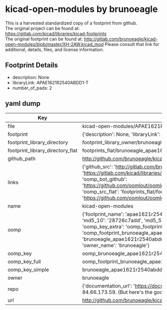 # kicad-open-modules by brunoeagle  
This is a harvested standardized copy of a footprint from github.  
The original project can be found at:  
https://gitlab.com/kicad/libraries/kicad-footprints  
The original footprint can be found at:
http://gitlab.com/brunoeagle/kicad-open-modules/blob/master/XH-2AW.kicad_mod
Please consult that link for additional, details, files, and license information.  
## Footprint Details
* description: None  
* libraryLink: APAE1621R2540ABDD1-T  
* number_of_pads: 2  
## yaml dump  
| Key | Value |  
| --- | --- |  
| file | kicad-open-modules/APAE1621R2540ABDD1-T.kicad_mod |  
| footprint | {'description': None, 'libraryLink': 'APAE1621R2540ABDD1-T', 'number_of_pads': 2} |  
| footprint_library_directory | footprint_library_owner/brunoeagle_kicad-open-modules |  
| footprint_library_directory_flat | footprints_flat/brunoeagle_apae1621r2540abdd1_t_apae1621r2540abdd1_t/working |  
| github_path | http://github.com/brunoeagle/kicad-open-modules/blob/master/APAE1621R2540ABDD1-T.kicad_mod |  
| links | {'github_src': 'http://gitlab.com/brunoeagle/kicad-open-modules/blob/master/XH-2AW.kicad_mod', 'github_src_repo': 'https://gitlab.com/kicad/libraries/kicad-footprints', 'oomp_bot': 'footprints/brunoeagle_apae1621r2540abdd1_t_apae1621r2540abdd1_t/working', 'oomp_bot_github': 'https://github.com/oomlout/oomlout_oomp_footprint_bot/tree/main/footprints/brunoeagle_apae1621r2540abdd1_t_apae1621r2540abdd1_t/working', 'oomp_src_flat': 'footprints_flat/footprints_flat/brunoeagle_apae1621r2540abdd1_t_apae1621r2540abdd1_t/working', 'oomp_src_flat_github': 'https://github.com/oomlout/oomlout_oomp_footprint_src/tree/main/footprints_flat/brunoeagle_apae1621r2540abdd1_t_apae1621r2540abdd1_t/working'} |  
| name | kicad-open-modules |  
| oomp | {'footprint_name': 'apae1621r2540abdd1_t', 'library_name': 'apae1621r2540abdd1_t_kicad_mod', 'md5': '28726c7add32aaa55de583ec94b454a6', 'md5_10': '28726c7add', 'md5_5': '28726', 'md5_6': '28726c', 'oomp_key': 'oomp_brunoeagle_apae1621r2540abdd1_t_apae1621r2540abdd1_t', 'oomp_key_extra': 'oomp_footprint_brunoeagle_apae1621r2540abdd1_t_apae1621r2540abdd1_t', 'oomp_key_full': 'oomp_footprint_brunoeagle_apae1621r2540abdd1_t_apae1621r2540abdd1_t_28726c', 'oomp_key_simple': 'brunoeagle_apae1621r2540abdd1_t_apae1621r2540abdd1_t', 'original_filename': 'kicad-open-modules/APAE1621R2540ABDD1-T.kicad_mod', 'owner_name': 'brunoeagle'} |  
| oomp_key | oomp_brunoeagle_apae1621r2540abdd1_t_apae1621r2540abdd1_t |  
| oomp_key_full | oomp_footprint_brunoeagle_apae1621r2540abdd1_t_apae1621r2540abdd1_t |  
| oomp_key_simple | brunoeagle_apae1621r2540abdd1_t_apae1621r2540abdd1_t |  
| owner | brunoeagle |  
| repo | {'documentation_url': 'https://docs.github.com/rest/overview/resources-in-the-rest-api#rate-limiting', 'message': "API rate limit exceeded for 84.66.173.59. (But here's the good news: Authenticated requests get a higher rate limit. Check out the documentation for more details.)"} |  
| url | http://github.com/brunoeagle/kicad-open-modules |  

